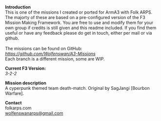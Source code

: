 <b>Introduction</b><br/>
This is one of the missions I created or ported for ArmA3 with Folk ARPS. The majorty of these are based on a pre-configured version of the F3 Mission Making Framework. You are free to use and modify them for your own group if credits is still given and this readme included. If you find them useful or have any feedback please do get in touch, either per mail or via github.<br/><br/>
The missions can be found on GitHub:<br/>
<i>https://github.com/Wolfenswan/A3-Missions</i><br/>
Each branch is a different mission, some are WIP.<br/>

<b>Current F3 Version:</b><br/>
<i>3-2-2</i>

<b>Mission description</b><br/>
A cyperpunk themed team death-match. Original by SagJangi [Bourbon Warfare].

<b>Contact</b><br/>
folkarps.com<br/>
wolfenswanarps@gmail.com<br/>
